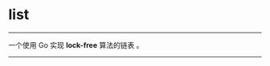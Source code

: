 # list

-----

一个使用 Go 实现 **lock-free** 算法的链表 。    

-----



[1]: https://www.cs.rochester.edu/u/scott/papers/1996_PODC_queues.pdf

